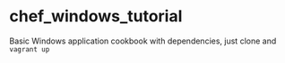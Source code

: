 # chef_windows_tutorial

Basic Windows application cookbook with dependencies, just clone and `vagrant up`
